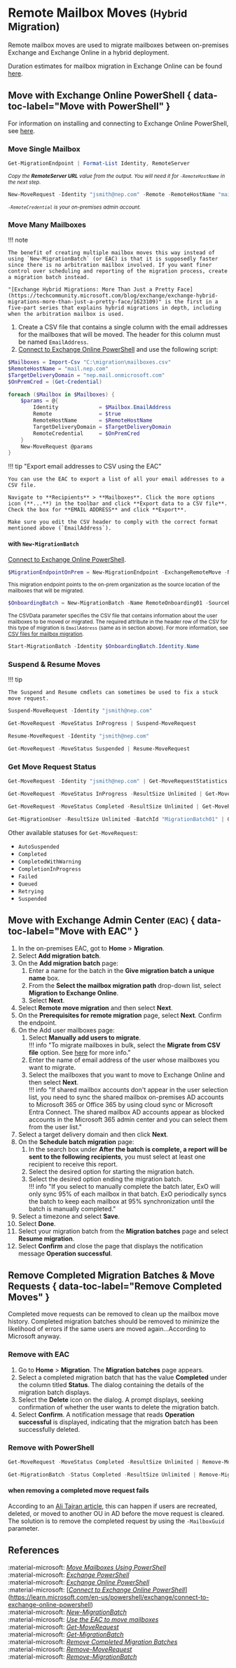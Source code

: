 # Remote Mailbox Moves <small>(Hybrid Migration)</small>

Remote mailbox moves are used to migrate mailboxes between on-premises Exchange and Exchange Online in a hybrid deployment.

Duration estimates for mailbox migration in Exchange Online can be found [here](https://learn.microsoft.com/en-us/exchange/mailbox-migration/office-365-migration-best-practices#duration-estimates-for-mailbox-migration-in-exchange-online).

## Move with Exchange Online PowerShell { data-toc-label="Move with PowerShell" }

For information on installing and connecting to Exchange Online PowerShell, see [here](exo-powershell.md).

### Move Single Mailbox

```powershell title="1. Find migration endpoint remote server URL"
Get-MigrationEndpoint | Format-List Identity, RemoteServer
```

<small>*Copy the **RemoteServer URL** value from the output. You will need it for `-RemoteHostName` in the next step.*</small>

```powershell title="2. Move mailbox to Exchange Online"
New-MoveRequest -Identity "jsmith@nep.com" -Remote -RemoteHostName "mail.nep.com" -TargetDeliveryDomain "nep.mail.onmicrosoft.com" -RemoteCredential (Get-Credential)
```

<small>*`-RemoteCredential` is your on-premises admin account.*</small>

### Move Many Mailboxes

!!! note

    The benefit of creating multiple mailbox moves this way instead of using `New-MigrationBatch` (or EAC) is that it is supposedly faster since there is no arbitration mailbox involved. If you want finer control over scheduling and reporting of the migration process, create a migration batch instead.

    "[Exchange Hybrid Migrations: More Than Just a Pretty Face](https://techcommunity.microsoft.com/blog/exchange/exchange-hybrid-migrations-more-than-just-a-pretty-face/1623109)" is the first in a five-part series that explains hybrid migrations in depth, including when the arbitration mailbox is used.

1. Create a CSV file that contains a single column with the email addresses for the mailboxes that will be moved. The header for this column must be named `EmailAddress`.
2. [Connect to Exchange Online PowerShell](exo-powershell.md#usage) and use the following script:

```powershell
$Mailboxes = Import-Csv "C:\migration\mailboxes.csv"
$RemoteHostName = "mail.nep.com"
$TargetDeliveryDomain = "nep.mail.onmicrosoft.com"
$OnPremCred = (Get-Credential)

foreach ($Mailbox in $Mailboxes) {
    $params = @{
        Identity             = $Mailbox.EmailAddress
        Remote               = $true
        RemoteHostName       = $RemoteHostName
        TargetDeliveryDomain = $TargetDeliveryDomain
        RemoteCredential     = $OnPremCred
    }
    New-MoveRequest @params
}
```

!!! tip "Export email addresses to CSV using the EAC"

    You can use the EAC to export a list of all your email addresses to a CSV file.

    Navigate to **Recipients** > **Mailboxes**. Click the more options icon (**...**) in the toolbar and click **Export data to a CSV file**. Check the box for **EMAIL ADDRESS** and click **Export**.

    Make sure you edit the CSV header to comply with the correct format mentioned above (`EmailAddress`).

#### with `New-MigrationBatch`

[Connect to Exchange Online PowerShell](exo-powershell.md#usage).

```powershell title="Create a new migration endpoint"
$MigrationEndpointOnPrem = New-MigrationEndpoint -ExchangeRemoteMove -Name OnPremEndpoint -Autodiscover -EmailAddress admin@onpremdomain.com -Credentials (Get-Credential)
```
<small>This migration endpoint points to the on-prem organization as the source location of the mailboxes that will be migrated.</small>

```powershell title="Create a new migration batch"
$OnboardingBatch = New-MigrationBatch -Name RemoteOnboarding01 -SourceEndpoint $MigrationEndpointOnPrem.Identity -TargetDeliveryDomain contoso.mail.onmicrosoft.com -CSVData ([System.IO.File]::ReadAllBytes("C:\Users\Administrator\Desktop\RemoteOnBoarding1.csv"))
```

<small>The CSVData parameter specifies the CSV file that contains information about the user mailboxes to be moved or migrated. The required attribute in the header row of the CSV for this type of migration is `EmailAddress` (same as in section above). For more information, see [CSV files for mailbox migration](https://learn.microsoft.com/en-us/exchange/csv-files-for-mailbox-migration-exchange-2013-help).</small>

```powershell title="Start the migration batch"
Start-MigrationBatch -Identity $OnboardingBatch.Identity.Name
```

### Suspend & Resume Moves

!!! tip
    
    The Suspend and Resume cmdlets can sometimes be used to fix a stuck move request.

```powershell title="Suspend a specific request"
Suspend-MoveRequest -Identity "jsmith@nep.com"
```

```powershell title="Suspend all requests that are in progress"
Get-MoveRequest -MoveStatus InProgress | Suspend-MoveRequest
```

```powershell title="Resume a specific request"
Resume-MoveRequest -Identity "jsmith@nep.com"
```

```powershell title="Resume all suspended requests"
Get-MoveRequest -MoveStatus Suspended | Resume-MoveRequest
```

### Get Move Request Status

```powershell title="Get a single move request"
Get-MoveRequest -Identity "jsmith@nep.com" | Get-MoveRequestStatistics
```

```powershell title="Get all in progress move requests"
Get-MoveRequest -MoveStatus InProgress -ResultSize Unlimited | Get-MoveRequestStatistics
```

```powershell title="Get all completed move requests"
Get-MoveRequest -MoveStatus Completed -ResultSize Unlimited | Get-MoveRequestStatistics
```

```powershell title="Get the migration progress of a batch"
Get-MigrationUser -ResultSize Unlimited -BatchId "MigrationBatch01" | Get-MoveRequestStatistics | ft -AutoSize
```

Other available statuses for `Get-MoveRequest`:

- `AutoSuspended`
- `Completed`
- `CompletedWithWarning`
- `CompletionInProgress`
- `Failed`
- `Queued`
- `Retrying`
- `Suspended`

## Move with Exchange Admin Center <small>(EAC)</small> { data-toc-label="Move with EAC" }

1. In the on-premises EAC, got to **Home** > **Migration**.
2. Select **Add migration batch**.
3. On the **Add migration batch** page:
    1. Enter a name for the batch in the **Give migration batch a unique name** box.
    2. From the **Select the mailbox migration path** drop-down list, select **Migration to Exchange Online**.
    3. Select **Next**.
4. Select **Remote move migration** and then select **Next**.
5. On the **Prerequisites for remote migration** page, select **Next**. Confirm the endpoint.
6. On the Add user mailboxes page:
    1. Select **Manually add users to migrate**.<br>
    !!! info "To migrate mailboxes in bulk, select the **Migrate from CSV file** option. See [here](https://learn.microsoft.com/en-us/exchange/mailbox-migration/csv-files-for-migration) for more info."
    2. Enter the name of email address of the user whose mailboxes you want to migrate.
    3. Select the mailboxes that you want to move to Exchange Online and then select **Next**.<br>
    !!! info "If shared mailbox accounts don't appear in the user selection list, you need to sync the shared mailbox on-premises AD accounts to Microsoft 365 or Office 365 by using cloud sync or Microsoft Entra Connect. The shared mailbox AD accounts appear as blocked accounts in the Microsoft 365 admin center and you can select them from the user list."
7. Select a target delivery domain and then click **Next**.
8. On the **Schedule batch migration** page:
    1. In the search box under **After the batch is complete, a report will be sent to the following recipients**, you must select at least one recipient to receive this report.
    2. Select the desired option for starting the migration batch.
    3. Select the desired option ending the migration batch.<br>
    !!! info "If you select to manually complete the batch later, ExO will only sync 95% of each mailbox in that batch. ExO periodically syncs the batch to keep each mailbox at 95% synchronization until the batch is manually completed."
9. Select a timezone and select **Save**.
10. Select **Done**.
11. Select your migration batch from the **Migration batches** page and select **Resume migration**.
12. Select **Confirm** and close the page that displays the notification message **Operation successful**.

## Remove Completed Migration Batches & Move Requests { data-toc-label="Remove Completed Moves" }

Completed move requests can be removed to clean up the mailbox move history. Completed migration batches should be removed to minimize the likelihood of errors if the same users are moved again...According to Microsoft anyway.

### Remove with EAC

1. Go to **Home** > **Migration**. The **Migration batches** page appears.
2. Select a completed migration batch that has the value **Completed** under the column titled **Status**. The dialog containing the details of the migration batch displays.
3. Select the **Delete** icon on the dialog. A prompt displays, seeking confirmation of whether the user wants to delete the migration batch.
4. Select **Confirm**. A notification message that reads **Operation successful** is displayed, indicating that the migration batch has been successfully deleted.

### Remove with PowerShell

```powershell title="Remove completed move requests"
Get-MoveRequest -MoveStatus Completed -ResultSize Unlimited | Remove-MoveRequest
```

```powershell title="Remove completed migration batches"
Get-MigrationBatch -Status Completed -ResultSize Unlimited | Remove-MigrationBatch
```

#### when removing a completed move request fails

According to an [Ali Tajran article](https://www.alitajran.com/remove-move-request-fails-in-exchange-server/), this can happen if users are recreated, deleted, or moved to another OU in AD before the move request is cleared. The solution is to remove the completed request by using the `-MailboxGuid` parameter.

## References

:material-microsoft: [*Move Mailboxes Using PowerShell*](https://learn.microsoft.com/en-us/exchange/hybrid-deployment/move-mailboxes-using-powershell#use-powershell-to-move-mailboxes)<br>
:material-microsoft: [*Exchange PowerShell*](https://learn.microsoft.com/en-us/powershell/module/exchange/?view=exchange-ps)<br>
:material-microsoft: [*Exchange Online PowerShell*](https://learn.microsoft.com/en-us/powershell/exchange/exchange-online-powershell?view=exchange-ps)<br>
:material-microsoft: [*[Connect to Exchange Online PowerShell](exo-powershell.md#usage)*](https://learn.microsoft.com/en-us/powershell/exchange/connect-to-exchange-online-powershell)<br>
:material-microsoft: [*New-MigrationBatch*](https://learn.microsoft.com/en-us/powershell/module/exchange/new-migrationbatch?view=exchange-ps)<br>
:material-microsoft: [*Use the EAC to move mailboxes*](https://learn.microsoft.com/en-us/exchange/hybrid-deployment/move-mailboxes-using-eac#use-the-eac-to-move-mailboxes)<br>
:material-microsoft: [*Get-MoveRequest*](https://learn.microsoft.com/en-us/powershell/module/exchange/get-moverequest?view=exchange-ps)<br>
:material-microsoft: [*Get-MigrationBatch*](https://learn.microsoft.com/en-us/powershell/module/exchange/get-migrationbatch?view=exchange-ps)<br>
:material-microsoft: [*Remove Completed Migration Batches*](https://learn.microsoft.com/en-us/exchange/hybrid-deployment/remove-completed-migration-batches)<br>
:material-microsoft: [*Remove-MoveRequest*](https://learn.microsoft.com/en-us/powershell/module/exchange/remove-moverequest?view=exchange-ps)<br>
:material-microsoft: [*Remove-MigrationBatch*](https://learn.microsoft.com/en-us/powershell/module/exchange/remove-migrationbatch?view=exchange-ps)
